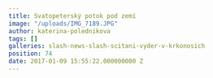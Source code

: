 ```yaml
---
title: Svatopeterský potok pod zemí
image: "/uploads/IMG_7189.JPG"
author: katerina-polednikova
tags: []
galleries: slash-news-slash-scitani-vyder-v-krkonosich
position: 74
date: 2017-01-09 15:55:22.000000000 Z
---
```

